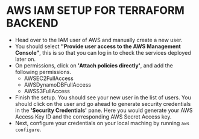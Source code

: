 # AWS IAM SETUP FOR TERRAFORM BACKEND

- Head over to the IAM user of AWS and manually create a new user.
- You should select **"Provide user access to the AWS Management Console"**, this is so that you can log in to check the services deployed later on.
- On permissions, click on **'Attach policies directly'**, and add the following permissions.
  - AWSEC2FullAccess
  - AWSDynamoDBFullAccess
  - AWSS3FullAccess
- Finish the setup. You should see your new user in the list of users. You should click on the user and go ahead to generate security credentials in the **'Security Credentials'** pane. Here you would generate your AWS Access Key ID and the corresponding AWS Secret Access key.
- Next, configure your credentials on your local maching by running `aws configure`.
